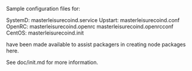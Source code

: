 Sample configuration files for:

SystemD: masterleisurecoind.service
Upstart: masterleisurecoind.conf
OpenRC:  masterleisurecoind.openrc
         masterleisurecoind.openrcconf
CentOS:  masterleisurecoind.init

have been made available to assist packagers in creating node packages here.

See doc/init.md for more information.
